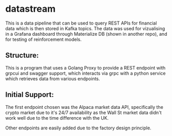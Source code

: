 # datastream
This is a data pipeline that can be used to query REST APIs for financial data which is then stored in Kafka topics. The data was used for vizualising in a Grafana dashboard through Materialize DB (shown in another repo), and for testing of reinforcement models.

## Structure:
This is a program that uses a Golang Proxy to provide a REST endpoint with grpcui and swagger support, which interacts via grpc with a python service which retrieves data from various endpoints.

## Initial Support:
The first endpoint chosen was the Alpaca market data API, specifically the crypto market due to it's 24/7 availability as the Wall St market data didn't work well due to the time difference with the UK.

Other endpoints are easily added due to the factory design principle.